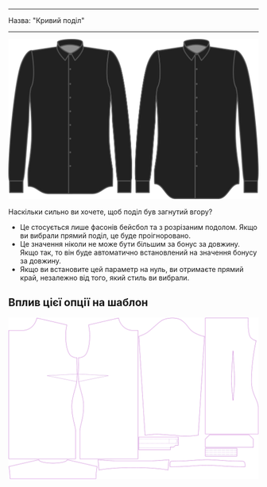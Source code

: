 - - -
Назва: "Кривий поділ"
- - -

![Вигин подолу](hemcurve.svg)

Наскільки сильно ви хочете, щоб поділ був загнутий вгору?

<Note>

- Це стосується лише фасонів бейсбол та з розрізаним подолом. Якщо ви вибрали прямий поділ, це буде проігноровано.
- Це значення ніколи не може бути більшим за бонус за довжину. Якщо так, то він буде автоматично встановлений на значення бонусу за довжину.
- Якщо ви встановите цей параметр на нуль, ви отримаєте прямий край, незалежно від того, який стиль ви вибрали.

</Note>

## Вплив цієї опції на шаблон

![На цьому зображенні показано вплив цієї опції шляхом накладання декількох варіантів, які мають різне значення для цієї опції](simone_hemcurve_sample.svg "Вплив цієї опції на шаблон")
